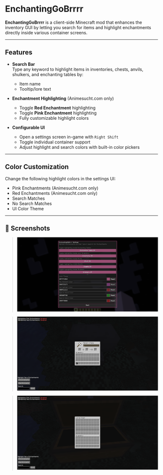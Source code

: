 # EnchantingGoBrrrr

**EnchantingGoBrrrr** is a client-side Minecraft mod that enhances the inventory GUI by letting you search for items and highlight enchantments directly inside various container screens.

---

## Features

- **Search Bar**  
  Type any keyword to highlight items in inventories, chests, anvils, shulkers, and enchanting tables by:
    - Item name
    - Tooltip/lore text

-  **Enchantment Highlighting** (Animesucht.com only)
    - Toggle **Red Enchantment** highlighting
    - Toggle **Pink Enchantment** highlighting
    - Fully customizable highlight colors

- **Configurable UI**
    - Open a settings screen in-game with `Right Shift`
    - Toggle individual container support
    - Adjust highlight and search colors with built-in color pickers

---

## Color Customization

Change the following highlight colors in the settings UI:

- Pink Enchantments (Animesucht.com only)
- Red Enchantments (Animesucht.com only)
- Search Matches
- No Search Matches
- UI Color Theme

---

## 📸 Screenshots

> ![Screenshot](src/main/resources/assets/screenshot1.png)

> ![Screenshot](src/main/resources/assets/screenshot2.png)

> ![Screenshot](src/main/resources/assets/screenshot3.png)

